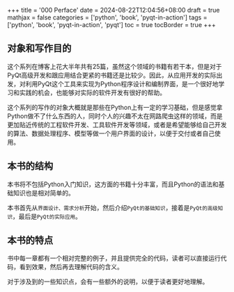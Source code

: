 +++
title = '000 Perface'
date = 2024-08-22T12:04:56+08:00
draft = true
mathjax = false
categories = ['python', 'book', 'pyqt-in-action']
tags = ['python', 'book', 'pyqt-in-action', 'pyqt']
toc = true
tocBorder = true
+++

## 对象和写作目的

这个系列在博客上花大半年共有25篇，虽然这个领域的书籍有若干本，但是对于PyQt高级开发和跟应用结合更紧的书籍还是比较少。因此，从应用开发的实际出发，对利用PyQt这个工具来实现为Python程序设计和编制界面，是一个很好地学习和实践的机会，也能够对实际的软件开发有很好的帮助。

这个系列的写作的对象大概就是那些在Python上有一定的学习基础，但是感觉拿Python做不了什么东西的人，同时个人的兴趣不太在网路爬虫这样的领域，而是更加贴近传统的工程软件开发、工具软件开发等领域，或者是希望能够给自己开发的算法、数据处理程序、模型等做一个用户界面的设计，以便于交付或者自己使用。

## 本书的结构

本书将不包括Python入门知识，这方面的书籍十分丰富，而且Python的语法和基础知识也是相对简单的。

本书首先从`界面设计、需求分析`开始，然后介绍`PyQt的基础知识`，接着是`PyQt的高级知识`，最后是`PyQt的实际应用`。

## 本书的特点

书中每一章都有一个相对完整的例子，并且提供完全的代码，读者可以直接运行代码，看到效果，然后再去理解代码的含义。

对于涉及到的一些知识点，会有一些额外的说明，以便于读者更好地理解。
